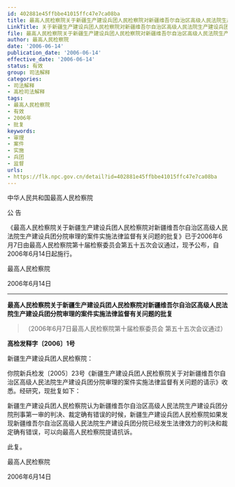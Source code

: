 ```yaml
---
id: 402881e45ffbbe41015ffc47e7ca08ba
title: 最高人民检察院关于新疆生产建设兵团人民检察院对新疆维吾尔自治区高级人民法院生产建设兵团分院审理的案件实施法律监督有关问题的批复
LinkTitle: 关于新疆生产建设兵团人民检察院对新疆维吾尔自治区高级人民法院生产建设兵团分院审理的案件实施法律监督有关问题的批复
file: 最高人民检察院关于新疆生产建设兵团人民检察院对新疆维吾尔自治区高级人民法院生产建设兵团分院审理的案件实施法律监督有关问题的批复_200606_402881e45ffbbe41015ffc47e7ca08ba.docx
author: 最高人民检察院
date: '2006-06-14'
publication_date: '2006-06-14'
effective_date: '2006-06-14'
status: 有效
group: 司法解释
categories:
- 司法解释
- 高检司法解释
tags:
- 最高人民检察院
- 有效
- 2006年
- 批复
keywords:
- 审理
- 案件
- 实施
- 兵团
- 监督
urls:
- https://flk.npc.gov.cn/detail?id=402881e45ffbbe41015ffc47e7ca08ba
---
```


中华人民共和国最高人民检察院

公 告

《最高人民检察院关于新疆生产建设兵团人民检察院对新疆维吾尔自治区高级人民法院生产建设兵团分院审理的案件实施法律监督有关问题的批复》已于2006年6月7日由最高人民检察院第十届检察委员会第五十五次会议通过，现予公布，自2006年6月14日起施行。

最高人民检察院

2006年6月14日

---

**最高人民检察院关于新疆生产建设兵团人民检察院对新疆维吾尔自治区高级人民法院生产建设兵团分院审理的案件实施法律监督有关问题的批复**

> （2006年6月7日最高人民检察院第十届检察委员会
> 第五十五次会议通过）

**高检发释字〔2006〕1号**

新疆生产建设兵团人民检察院：

你院新兵检发〔2005〕23号《新疆生产建设兵团人民检察院关于对新疆维吾尔自治区高级人民法院生产建设兵团分院审理的案件实施法律监督有关问题的请示》收悉。经研究，现批复如下：

新疆生产建设兵团人民检察院认为新疆维吾尔自治区高级人民法院生产建设兵团分院刑事第一审的判决、裁定确有错误的时候，新疆生产建设兵团人民检察院如果发现新疆维吾尔自治区高级人民法院生产建设兵团分院已经发生法律效力的判决和裁定确有错误，可以向最高人民检察院提请抗诉。

此复。

最高人民检察院

2006年6月14日
